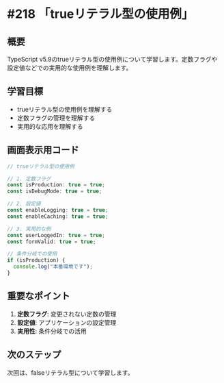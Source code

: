 # #218 「trueリテラル型の使用例」

## 概要
TypeScript v5.9のtrueリテラル型の使用例について学習します。定数フラグや設定値などでの実用的な使用例を理解します。

## 学習目標
- trueリテラル型の使用例を理解する
- 定数フラグの管理を理解する
- 実用的な応用を理解する

## 画面表示用コード

```typescript
// trueリテラル型の使用例

// 1. 定数フラグ
const isProduction: true = true;
const isDebugMode: true = true;

// 2. 設定値
const enableLogging: true = true;
const enableCaching: true = true;

// 3. 実用的な例
const userLoggedIn: true = true;
const formValid: true = true;

// 条件分岐での使用
if (isProduction) {
  console.log("本番環境です");
}
```

## 重要なポイント
1. **定数フラグ**: 変更されない定数の管理
2. **設定値**: アプリケーションの設定管理
3. **実用性**: 条件分岐での活用

## 次のステップ
次回は、falseリテラル型について学習します。
